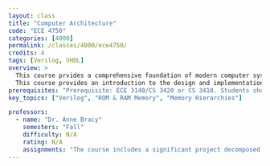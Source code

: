 ```yaml
---
layout: class
title: "Computer Architecture"
code: "ECE 4750"
categories: [4000]
permalink: /classes/4000/ece4750/
credits: 4
tags: [Verilog, VHDL]
overview: >
  This course prvides a comprehensive foundation of modern computer system architecture insights and principles. The course is structured around the three primary building blocks of general-purpose computing systems: processors, memories, and networks. The first half of the course focuses on the fundamentals of each building block, with topics like processor microcoding and pipelining; cache microarchitecture and optimization; and network topology, routing, and flow control. The second half of the course delves into more advanced techniques, which can be integrated to build a modern shared-memory multicore system. Topics include superscalar execution, branch prediction, out-of-order execution, register renaming and memory disambiguation; VLIW, vector, and multithreaded processors; memory protection, translation, and virtualization; and memory synchronization, consistency, and coherence.  Throughout the semester, students will gradually design, implement, test, and evaluate a complete multicore system capable of running real parallel applications at the register-transfer level.
  This course provides an introduction to the design and implementation of digital circuits and microprocessors. Topics include transistor network design, Boolean algebra, combinational circuits, sequential circuits, finite state machine design, processor pipelines, and memory hierarchy. Design methodology using both discrete components and hardware description languages is covered in the laboratory portion of the course.
prerequisites: "Prerequisite: ECE 3140/CS 3420 or CS 3410. Students should feel comfortable working with a hardware description language such as Verilog, SystemVerilog, or VHDL."
key_topics: ["Verilog", "ROM & RAM Memory", "Memory Hierarchies"]

professors:
  - name: "Dr. Anne Bracy"
    semesters: "Fall"
    difficulty: N/A
    rating: N/A
    assignments: "The course includes a significant project decomposed into five lab assignments."
---
```

